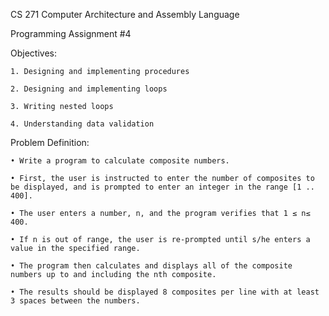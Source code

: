 CS 271 Computer Architecture and Assembly Language

Programming Assignment #4

Objectives:

    1. Designing and implementing procedures
    
    2. Designing and implementing loops

    3. Writing nested loops

    4. Understanding data validation

Problem Definition:

    • Write a program to calculate composite numbers. 
    
    • First, the user is instructed to enter the number of composites to be displayed, and is prompted to enter an integer in the range [1 .. 400].  
    
    • The user enters a number, n, and the program verifies that 1 ≤ n≤ 400.  
    
    • If n is out of range, the user is re-prompted until s/he enters a value in the specified range.  
    
    • The program then calculates and displays all of the composite numbers up to and including the nth composite.  
    
    • The results should be displayed 8 composites per line with at least 3 spaces between the numbers.
